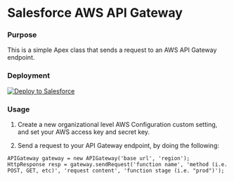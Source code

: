 # Salesforce AWS API Gateway

### Purpose
This is a simple Apex class that sends a request to an AWS API Gateway endpoint.

### Deployment
<a href="https://githubsfdeploy.herokuapp.com?owner=cheynepierce&repo=Salesforce-AWS-API-Gateway">
  <img alt="Deploy to Salesforce"
       src="https://raw.githubusercontent.com/afawcett/githubsfdeploy/master/src/main/webapp/resources/img/deploy.png">
</a>

### Usage
1. Create a new organizational level AWS Configuration custom setting, and set your AWS access key and secret key.

2. Send a request to your API Gateway endpoint, by doing the following:

```
APIGateway gateway = new APIGateway('base url', 'region');
HttpResponse resp = gateway.sendRequest('function name', 'method (i.e. POST, GET, etc)', 'request content', 'function stage (i.e. "prod")');
```
